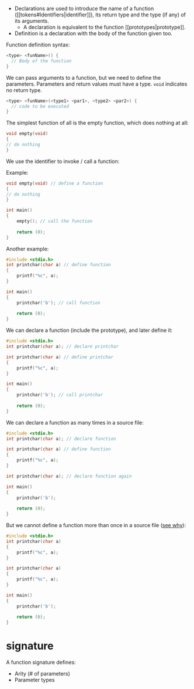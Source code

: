 - Declarations are used to introduce the name of a function ([[tokens#Identifiers|identifier]]), its return type and the type (if any) of its arguments.
	- A declaration is equivalent to the function [[prototypes|prototype]].
- Definition is a declaration with the body of the function given too.

Function definition syntax:

```c
<type> <funName>() {
  // Body of the function  
}
```

We can pass arguments to a function, but we need to define the parameters. Parameters and return values must have a type. `void` indicates no return type.

```c
<type> <funName>(<type1> <par1>, <type2> <par2>) {  
  // code to be executed  
}
```

The simplest function of all is the empty function, which does nothing at all:

```C
void empty(void)
{
// do nothing
}
```

We use the identifier to invoke / call a function:

Example:

```C
void empty(void) // define a function
{
// do nothing
}

int main()
{
    empty(); // call the function
    
    return (0);
}
```

Another example:

```c
#include <stdio.h>
int printchar(char a) // define function
{
    printf("%c", a);
}

int main()
{
    printchar('b'); // call function
    
    return (0);
}
```

We can declare a function (include the prototype), and later define it:

```C
#include <stdio.h>
int printchar(char a); // declare printchar

int printchar(char a) // define printchar
{
    printf("%c", a);
}

int main()
{
    printchar('b'); // call printchar
    
    return (0);
}
```

We can declare a function as many times in a source file:

```C
#include <stdio.h>
int printchar(char a); // declare function

int printchar(char a) // define function
{
    printf("%c", a);
}

int printchar(char a); // declare function again

int main()
{
    printchar('b');
    
    return (0);
}
```

But we cannot define a function more than once in a source file ([see why](https://www.linuxquestions.org/questions/programming-9/what-is-function-overriding-in-c-300383/)):

```C
#include <stdio.h>
int printchar(char a)
{
    printf("%c", a);
}

int printchar(char a)
{
    printf("%c", a);
}

int main()
{
    printchar('b');
    
    return (0);
}
```

# signature

A function signature defines:
- Arity (# of parameters)
- Parameter types

